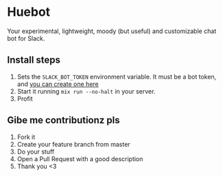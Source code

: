 Huebot
======

Your experimental, lightweight, moody (but useful) and customizable chat bot for Slack.

## Install steps

1. Sets the `SLACK_BOT_TOKEN` environment variable. It must be a bot token, and [you can create one here](https://my.slack.com/services/new/bot)
2. Start it running `mix run --no-halt` in your server.
3. Profit

## Gibe me contributionz pls

1. Fork it
2. Create your feature branch from master
3. Do your stuff
4. Open a Pull Request with a good description
5. Thank you <3
